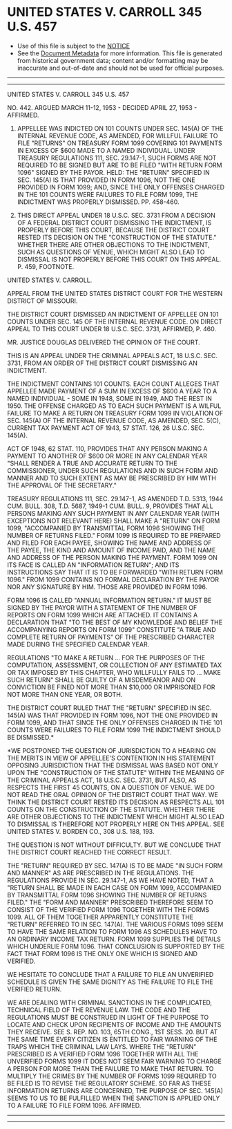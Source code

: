 ---
---

# UNITED STATES V. CARROLL 345 U.S. 457

* Use of this file is subject to the [NOTICE](https://github.com/publicdocs/notice/blob/master/NOTICE)
* See the [Document Metadata](../../../) for more information.
  This file is generated from historical government data; content and/or formatting may be inaccurate and out-of-date and should not be used for official purposes.

----------
----------

UNITED STATES V. CARROLL 345 U.S. 457

NO. 442.  ARGUED MARCH 11-12, 1953 - DECIDED APRIL 27, 1953 - AFFIRMED.

1.  APPELLEE WAS INDICTED ON 101 COUNTS UNDER SEC. 145(A) OF THE INTERNAL REVENUE CODE, AS AMENDED, FOR WILLFUL FAILURE TO FILE "RETURNS" ON TREASURY FORM 1099 COVERING 101 PAYMENTS IN EXCESS OF $600 MADE TO A NAMED INDIVIDUAL.  UNDER TREASURY REGULATIONS 111, SEC. 29.147-1, SUCH FORMS ARE NOT REQUIRED TO BE SIGNED BUT ARE TO BE FILED "WITH RETURN FORM 1096" SIGNED BY THE PAYOR.  HELD: THE "RETURN" SPECIFIED IN SEC. 145(A) IS THAT PROVIDED IN FORM 1096, NOT THE ONE PROVIDED IN FORM 1099; AND, SINCE THE ONLY OFFENSES CHARGED IN THE 101 COUNTS WERE FAILURES TO FILE FORM 1099, THE INDICTMENT WAS PROPERLY DISMISSED.  PP. 458-460.

2.  THIS DIRECT APPEAL UNDER 18 U.S.C. SEC. 3731 FROM A DECISION OF A FEDERAL DISTRICT COURT DISMISSING THE INDICTMENT, IS PROPERLY BEFORE THIS COURT, BECAUSE THE DISTRICT COURT RESTED ITS DECISION ON THE "CONSTRUCTION OF THE STATUTE."  WHETHER THERE ARE OTHER OBJECTIONS TO THE INDICTMENT, SUCH AS QUESTIONS OF VENUE, WHICH MIGHT ALSO LEAD TO DISMISSAL IS NOT PROPERLY BEFORE THIS COURT ON THIS APPEAL.  P. 459, FOOTNOTE.

UNITED STATES V. CARROLL.

APPEAL FROM THE UNITED STATES DISTRICT COURT FOR THE WESTERN DISTRICT OF MISSOURI.

THE DISTRICT COURT DISMISSED AN INDICTMENT OF APPELLEE ON 101 COUNTS UNDER SEC. 145 OF THE INTERNAL REVENUE CODE.  ON DIRECT APPEAL TO THIS COURT UNDER 18 U.S.C. SEC. 3731, AFFIRMED, P. 460.

MR. JUSTICE DOUGLAS DELIVERED THE OPINION OF THE COURT.

THIS IS AN APPEAL UNDER THE CRIMINAL APPEALS ACT, 18 U.S.C. SEC. 3731, FROM AN ORDER OF THE DISTRICT COURT DISMISSING AN INDICTMENT.

THE INDICTMENT CONTAINS 101 COUNTS.  EACH COUNT ALLEGES THAT APPELLEE MADE PAYMENT OF A SUM IN EXCESS OF $600 A YEAR TO A NAMED INDIVIDUAL - SOME IN 1948, SOME IN 1949, AND THE REST IN 1950.  THE OFFENSE CHARGED AS TO EACH SUCH PAYMENT IS A WILFUL FAILURE TO MAKE A RETURN ON TREASURY FORM 1099 IN VIOLATION OF SEC. 145(A) OF THE INTERNAL REVENUE CODE, AS AMENDED, SEC. 5(C), CURRENT TAX PAYMENT ACT OF 1943, 57 STAT. 126, 26 U.S.C. SEC. 145(A).

ACT OF 1948, 62 STAT. 110, PROVIDES THAT ANY PERSON MAKING A PAYMENT TO ANOTHER OF $600 OR MORE IN ANY CALENDAR YEAR "SHALL RENDER A TRUE AND ACCURATE RETURN TO THE COMMISSIONER, UNDER SUCH REGULATIONS AND IN SUCH FORM AND MANNER AND TO SUCH EXTENT AS MAY BE PRESCRIBED BY HIM WITH THE APPROVAL OF THE SECRETARY."

TREASURY REGULATIONS 111, SEC. 29.147-1, AS AMENDED T.D. 5313, 1944 CUM. BULL.  308, T.D.  5687, 1949-1 CUM. BULL.  9, PROVIDES THAT ALL PERSONS MAKING ANY SUCH PAYMENT IN ANY CALENDAR YEAR (WITH EXCEPTIONS NOT RELEVANT HERE) SHALL MAKE A "RETURN" ON FORM 1099, "ACCOMPANIED BY TRANSMITTAL FORM 1096 SHOWING THE NUMBER OF RETURNS FILED."  FORM 1099 IS REQUIRED TO BE PREPARED AND FILED FOR EACH PAYEE, SHOWING THE NAME AND ADDRESS OF THE PAYEE, THE KIND AND AMOUNT OF INCOME PAID, AND THE NAME AND ADDRESS OF THE PERSON MAKING THE PAYMENT.  FORM 1099 ON ITS FACE IS CALLED AN "INFORMATION RETURN"; AND ITS INSTRUCTIONS SAY THAT IT IS TO BE FORWARDED "WITH RETURN FORM 1096."  FROM 1099 CONTAINS NO FORMAL DECLARATION BY THE PAYOR NOR ANY SIGNATURE BY HIM.  THOSE ARE PROVIDED IN FORM 1096.

FORM 1096 IS CALLED "ANNUAL INFORMATION RETURN."  IT MUST BE SIGNED BY THE PAYOR WITH A STATEMENT OF THE NUMBER OF REPORTS ON FORM 1099 WHICH ARE ATTACHED.  IT CONTAINS A DECLARATION THAT "TO THE BEST OF MY KNOWLEDGE AND BELIEF THE ACCOMPANYING REPORTS ON FORM 1099" CONSTITUTE "A TRUE AND COMPLETE RETURN OF PAYMENTS" OF THE PRESCRIBED CHARACTER MADE DURING THE SPECIFIED CALENDAR YEAR.

REGULATIONS "TO MAKE A RETURN  ...  FOR THE PURPOSES OF THE COMPUTATION, ASSESSMENT, OR COLLECTION OF ANY ESTIMATED TAX OR TAX IMPOSED BY THIS CHAPTER, WHO WILLFULLY FAILS TO  ...  MAKE SUCH RETURN" SHALL BE GUILTY OF A MISDEMEANOR AND ON CONVICTION BE FINED NOT MORE THAN $10,000 OR IMPRISONED FOR NOT MORE THAN ONE YEAR, OR BOTH.

THE DISTRICT COURT RULED THAT THE "RETURN" SPECIFIED IN SEC. 145(A) WAS THAT PROVIDED IN FORM 1096, NOT THE ONE PROVIDED IN FORM 1099, AND THAT SINCE THE ONLY OFFENSES CHARGED IN THE 101 COUNTS WERE FAILURES TO FILE FORM 1099 THE INDICTMENT SHOULD BE DISMISSED.\*

\*WE POSTPONED THE QUESTION OF JURISDICTION TO A HEARING ON THE MERITS IN VIEW OF APPELLEE'S CONTENTION IN HIS STATEMENT OPPOSING JURISDICTION THAT THE DISMISSAL WAS BASED NOT ONLY UPON THE "CONSTRUCTION OF THE STATUTE" WITHIN THE MEANING OF THE CRIMINAL APPEALS ACT, 18 U.S.C. SEC. 3731, BUT ALSO, AS RESPECTS THE FIRST 45 COUNTS, ON A QUESTION OF VENUE.  WE DO NOT READ THE ORAL OPINION OF THE DISTRICT COURT THAT WAY.  WE THINK THE DISTRICT COURT RESTED ITS DECISION AS RESPECTS ALL 101 COUNTS ON THE CONSTRUCTION OF THE STATUTE.  WHETHER THERE ARE OTHER OBJECTIONS TO THE INDICTMENT WHICH MIGHT ALSO LEAD TO DISMISSAL IS THEREFORE NOT PROPERLY HERE ON THIS APPEAL.  SEE UNITED STATES V. BORDEN CO., 308 U.S. 188, 193.

THE QUESTION IS NOT WITHOUT DIFFICULTY.  BUT WE CONCLUDE THAT THE DISTRICT COURT REACHED THE CORRECT RESULT.

THE "RETURN" REQUIRED BY SEC. 147(A) IS TO BE MADE "IN SUCH FORM AND MANNER" AS ARE PRESCRIBED IN THE REGULATIONS.  THE REGULATIONS PROVIDE IN SEC. 29.147-1, AS WE HAVE NOTED, THAT A "RETURN SHALL BE MADE IN EACH CASE ON FORM 1099, ACCOMPANIED BY TRANSMITTAL FORM 1096 SHOWING THE NUMBER OF RETURNS FILED."  THE "FORM AND MANNER" PRESCRIBED THEREFORE SEEM TO CONSIST OF THE VERIFIED FORM 1096 TOGETHER WITH THE FORMS 1099.  ALL OF THEM TOGETHER APPARENTLY CONSTITUTE THE "RETURN" REFERRED TO IN SEC. 147(A).  THE VARIOUS FORMS 1099 SEEM TO HAVE THE SAME RELATION TO FORM 1096 AS SCHEDULES HAVE TO AN ORDINARY INCOME TAX RETURN.  FORM 1099 SUPPLIES THE DETAILS WHICH UNDERLIE FORM 1096.  THAT CONCLUSION IS SUPPORTED BY THE FACT THAT FORM 1096 IS THE ONLY ONE WHICH IS SIGNED AND VERIFIED.

WE HESITATE TO CONCLUDE THAT A FAILURE TO FILE AN UNVERIFIED SCHEDULE IS GIVEN THE SAME DIGNITY AS THE FAILURE TO FILE THE VERIFIED RETURN.

WE ARE DEALING WITH CRIMINAL SANCTIONS IN THE COMPLICATED, TECHNICAL FIELD OF THE REVENUE LAW.  THE CODE AND THE REGULATIONS MUST BE CONSTRUED IN LIGHT OF THE PURPOSE TO LOCATE AND CHECK UPON RECIPIENTS OF INCOME AND THE AMOUNTS THEY RECEIVE.  SEE S. REP. NO. 103, 65TH CONG., 1ST SESS. 20.  BUT AT THE SAME TIME EVERY CITIZEN IS ENTITLED TO FAIR WARNING OF THE TRAPS WHICH THE CRIMINAL LAW LAYS.  WHERE THE "RETURN" PRESCRIBED IS A VERIFIED FORM 1096 TOGETHER WITH ALL THE UNVERIFIED FORMS 1099 IT DOES NOT SEEM FAIR WARNING TO CHARGE A PERSON FOR MORE THAN THE FAILURE TO MAKE THAT RETURN.  TO MULTIPLY THE CRIMES BY THE NUMBER OF FORMS 1099 REQUIRED TO BE FILED IS TO REVISE THE REGULATORY SCHEME.  SO FAR AS THESE INFORMATION RETURNS ARE CONCERNED, THE PURPOSE OF SEC. 145(A) SEEMS TO US TO BE FULFILLED WHEN THE SANCTION IS APPLIED ONLY TO A FAILURE TO FILE FORM 1096.  AFFIRMED.


----------
----------

